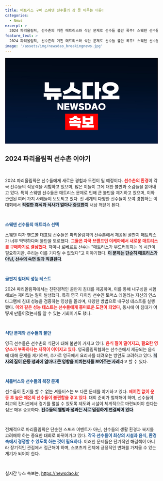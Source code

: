 ```yaml
---
title: 매트리스 구매 스웨덴 선수들의 잠 못 이루는 이유!
categories:
  - News
excerpt: >
  2024 파리올림픽, 선수촌의 거친 매트리스와 식단 문제로 선수들 불만 폭주! 스웨덴 선수들은 이케아 매트리스로 교체하고, 영국은 음식 부족으로 별도 식사를 마련. 환경 문제까지 고려한 새로운 규제 속에서 선수들은 불편을 호소하고 있다. 클릭해서 자세한 내용을 확인하세요!
feature_text: >
  2024 파리올림픽, 선수촌의 거친 매트리스와 식단 문제로 선수들 불만 폭주! 스웨덴 선수들은 이케아 매트리스로 교체하고, 영국은 음식 부족으로 별도 식사를 마련. 환경 문제까지 고려한 새로운 규제 속에서 선수들은 불편을 호소하고 있다. 클릭해서 자세한 내용을 확인하세요!
image: '/assets/img/newsdao_breakingnews.jpg'
---
```


<p><img src="/assets/img/newsdao_breakingnews.jpg" alt="ranknews 속보" /></p>

<h2 data-ke-size="size26">2024 파리올림픽 선수촌 이야기</h2>

<p data-ke-size="size16">&nbsp;</p>

<p>2024 파리올림픽은 선수들에게 새로운 경험과 도전이 될 예정이다. <b><span style="color: #ee2323;">선수촌의 환경</span></b>이 각국 선수들의 적응력을 시험하고 있으며, 많은 이들이 그에 대한 불만과 소감들을 쏟아내고 있다. 특히 스웨덴 선수들은 매트리스 문제로 인해 큰 불만을 제기하고 있으며, 이와 관련된 여러 가지 사례들이 보도되고 있다. 전 세계의 다양한 선수들이 모여 경합하는 이 대회에서 <b><span style="background-color: #21538527;">적절한 휴식과 식사가 얼마나 중요한지</span></b> 새삼 깨닫게 된다.</p>

<p data-ke-size="size16">&nbsp;</p>

<p><b><span style="color: #1a5490;">스웨덴 선수들의 매트리스 선택</span></b> </p>

<p>스웨덴 여자 핸드볼 대표팀 선수들은 파리올림픽의 선수촌에서 제공된 골판지 매트리스가 너무 딱딱하다며 불만을 토로했다. <b><span style="color: #ee2323;">그들은 자국 브랜드인 이케아에서 새로운 매트리스를 구매하기로 결심했다</span></b>. 자미나 로베르트 선수는 "매트리스가 부드러워지는 데 시간이 필요하지만, 우리는 이를 기다릴 수 없었다"고 이야기했다. <b><span style="background-color: #21538527;">이 문제는 단순히 매트리스가 아닌, 선수의 숙면 질과 직결된다</span></b>.</p>

<p data-ke-size="size16">&nbsp;</p>

<p><b><span style="color: #1a5490;">골판지 침대의 성능 테스트</span></b> </p>

<p>2024 파리올림픽에서는 친환경적인 골판지 침대를 제공하며, 이를 통해 내구성을 시험해보는 재미있는 일이 발생했다. 특히 영국 다이빙 선수인 토머스 데일리는 자신의 인스타그램에 침대 성능을 검증하는 영상을 올리며, 다양한 방법으로 내구성 테스트를 실행했다. <b><span style="color: #ee2323;">이와 같은 성능 테스트는 선수들에게 흥미로운 도전이 되었다</span></b>, 동시에 이 침대가 어떻게 만들어졌는지를 알 수 있는 기회이기도 했다.</p>

<p data-ke-size="size16">&nbsp;</p>

<p><b><span style="color: #1a5490;">식단 문제와 선수들의 불만</span></b></p>

<p>영국 선수들은 선수촌의 식단에 대해 불만이 커지고 있다. <b><span style="color: #ee2323;">음식 질이 떨어지고, 필요한 영양소가 부족하다는 지적이 이어지고 있다</span></b>. 영국올림픽협회는 선수촌에서 제공되는 음식에 대해 문제를 제기하며, 추가로 영국에서 요리사를 데려오는 방안도 고려하고 있다. <b><span style="background-color: #21538527;">식사의 질이 운동 성과에 얼마나 큰 영향을 미치는지를 보여주는 사례</span></b>라고 할 수 있다.</p>

<p data-ke-size="size16">&nbsp;</p>

<p><b><span style="color: #1a5490;">셔틀버스와 선수들의 복장 문제</span></b></p>

<p>선수들이 환기를 할 수 없는 셔틀버스는 또 다른 문제를 야기하고 있다. <b><span style="color: #ee2323;">에어컨 없이 운동 후 높은 체온의 선수들이 불편함을 겪고 있다</span></b>. 대회 준비가 철저해야 하며, 선수들이 최고의 컨디션에서 경기를 펼칠 수 있도록 제도와 시설이 체계적으로 마련되어야 한다는 점은 매우 중요하다. <b><span style="background-color: #21538527;">선수들의 웰빙과 성과는 서로 밀접하게 연결되어 있다</span></b>.</p>

<p data-ke-size="size16">&nbsp;</p>

<p>전체적으로 파리올림픽은 단순한 스포츠 이벤트가 아닌, 선수들의 생활 환경과 복지를 고려해야 하는 중요한 대회로 바뀌어가고 있다. <b><span style="color: #1a5490;">각국 선수들이 최상의 시설과 음식, 환경 속에서 경쟁할 수 있도록 하는 것이 필요하다</span></b>. 이러한 문제들은 단기적인 해결책이 아니라 장기적인 관점에서 접근해야 하며, 스포츠계 전체에 긍정적인 변화를 가져올 수 있는 계기가 되어야 한다. </p>

<p data-ke-size="size16">&nbsp;</p>
실시간 뉴스 속보는, <a href="https://newsdao.kr" rel="dofollow">https://newsdao.kr</a>


